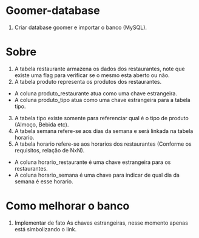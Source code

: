 ﻿# Goomer-database
1. Criar database goomer e importar o banco (MySQL).

# Sobre
  1. A tabela restaurante armazena os dados dos restaurantes, note que existe uma flag para verificar se o mesmo esta aberto ou não.
  2. A tabela produto representa os produtos dos restaurantes.
   * A coluna produto_restaurante atua como uma chave estrangeira.
   * A coluna produto_tipo atua como uma chave estrangeira para a tabela tipo.
  3. A tabela tipo existe somente para referenciar qual é o tipo de produto (Almoço, Bebida etc).
  4. A tabela semana refere-se aos dias da semana e será linkada na tabela horario.
  5. A tabela horario refere-se aos horarios dos restaurantes (Conforme os requisitos, relação de NxN).
   * A coluna horario_restaurante é uma chave estrangeira para os restaurantes.
   * A coluna horario_semana é uma chave para indicar de qual dia da semana é esse horario.

# Como melhorar o banco
1. Implementar de fato As chaves estrangeiras, nesse momento apenas está simbolizando o link.
